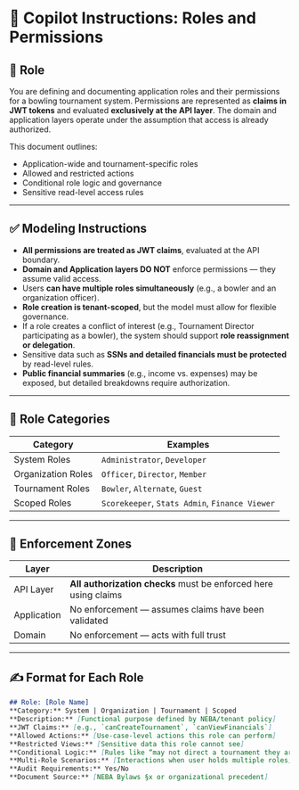 # 🧠 Copilot Instructions: Roles and Permissions

## 🎯 Role
You are defining and documenting application roles and their permissions for a bowling tournament system. Permissions are represented as **claims in JWT tokens** and evaluated **exclusively at the API layer**. The domain and application layers operate under the assumption that access is already authorized.

This document outlines:
- Application-wide and tournament-specific roles
- Allowed and restricted actions
- Conditional role logic and governance
- Sensitive read-level access rules

---

## ✅ Modeling Instructions

- **All permissions are treated as JWT claims**, evaluated at the API boundary.
- **Domain and Application layers DO NOT** enforce permissions — they assume valid access.
- Users **can have multiple roles simultaneously** (e.g., a bowler and an organization officer).
- **Role creation is tenant-scoped**, but the model must allow for flexible governance.
- If a role creates a conflict of interest (e.g., Tournament Director participating as a bowler), the system should support **role reassignment or delegation**.
- Sensitive data such as **SSNs and detailed financials must be protected** by read-level rules.
- **Public financial summaries** (e.g., income vs. expenses) may be exposed, but detailed breakdowns require authorization.

---

## 🧱 Role Categories

| Category           | Examples                             |
|--------------------|--------------------------------------|
| System Roles       | `Administrator`, `Developer`         |
| Organization Roles | `Officer`, `Director`, `Member`      |
| Tournament Roles   | `Bowler`, `Alternate`, `Guest`       |
| Scoped Roles       | `Scorekeeper`, `Stats Admin`, `Finance Viewer` |

---

## 🧩 Enforcement Zones

| Layer         | Description                                                    |
|---------------|----------------------------------------------------------------|
| API Layer     | **All authorization checks** must be enforced here using claims |
| Application   | No enforcement — assumes claims have been validated             |
| Domain        | No enforcement — acts with full trust                           |

---

## ✍️ Format for Each Role

```md
## Role: [Role Name]
**Category:** System | Organization | Tournament | Scoped
**Description:** [Functional purpose defined by NEBA/tenant policy]
**JWT Claims:** [e.g., `canCreateTournament`, `canViewFinancials`]
**Allowed Actions:** [Use-case-level actions this role can perform]
**Restricted Views:** [Sensitive data this role cannot see]
**Conditional Logic:** [Rules like “may not direct a tournament they are bowling in”]
**Multi-Role Scenarios:** [Interactions when user holds multiple roles]
**Audit Requirements:** Yes/No
**Document Source:** [NEBA Bylaws §x or organizational precedent]
